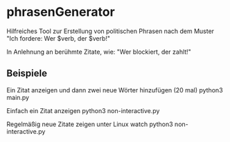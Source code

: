 # phrasenGenerator
Hilfreiches Tool zur Erstellung von politischen Phrasen nach dem Muster "Ich fordere: Wer $verb, der $verb!"

In Anlehnung an berühmte Zitate, wie: "Wer blockiert, der zahlt!"

## Beispiele
Ein Zitat anzeigen und dann zwei neue Wörter hinzufügen (20 mal)
  python3 main.py

Einfach ein Zitat anzeigen
  python3 non-interactive.py

Regelmäßig neue Zitate zeigen unter Linux
  watch python3 non-interactive.py
